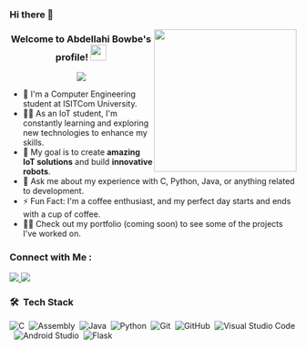 ### Hi there 👋

<img width="250" align="right" src="https://c.tenor.com/_DOBjnGspYAAAAAM/code-coding.gif">

<h3 align="center">
  Welcome to Abdellahi Bowbe's profile!
  <img src="https://media.giphy.com/media/hvRJCLFzcasrR4ia7z/giphy.gif" width="28">
</h3>

<!-- Typing SVG by DenverCoder1 - https://github.com/DenverCoder1/readme-typing-svg -->
<p align="center">
  <a href="https://github.com/DenverCoder1/readme-typing-svg">
    <img src="https://readme-typing-svg.herokuapp.com/?lines=Computer%20Engineering%20Student;Always%20learning%20new%20things&font=Fira%20Code&center=true&width=440&height=45&color=f75c7e&vCenter=true&size=22">
  </a>
</p> 

- 🏢 I'm a Computer Engineering student at ISITCom University.  
- 👨‍💻 As an IoT student, I'm constantly learning and exploring new technologies to enhance my skills.
-  🤖 My goal is to create **amazing IoT solutions** and build **innovative robots**.  
- 💬 Ask me about my experience with C, Python, Java, or anything related to development.  
- ⚡ Fun Fact: I'm a coffee enthusiast, and my perfect day starts and ends with a cup of coffee.  
- 👨‍💻 Check out my portfolio (coming soon) to see some of the projects I've worked on.  

### Connect with Me :

<a href="https://linkedin.com/in/abdellahi-bowbe" target="_blank">
  <img src="https://img.shields.io/badge/-Abdellahi%20Bowbe-0077B5?style=for-the-badge&logo=Linkedin&logoColor=white"/>
</a>
<a href="https://t.me/Abdellahi_Bowbe" target="_blank">
  <img src="https://img.shields.io/badge/-Abdellahi%20Bowbe-0077B5?style=for-the-badge&logo=Telegram&logoColor=white"/>
</a>

### 🛠 &nbsp;Tech Stack

![C](https://img.shields.io/badge/-C-05122A?style=flat&logo=C)&nbsp;
![Assembly](https://img.shields.io/badge/-Assembly-05122A?style=flat&logo=Assembly&logoColor=1572B6)&nbsp;
![Java](https://img.shields.io/badge/-Java-05122A?style=flat&logo=Java)&nbsp;
![Python](https://img.shields.io/badge/-Python-05122A?style=flat&logo=python)&nbsp;
![Git](https://img.shields.io/badge/-Git-05122A?style=flat&logo=git)&nbsp;
![GitHub](https://img.shields.io/badge/-GitHub-05122A?style=flat&logo=github)&nbsp;
![Visual Studio Code](https://img.shields.io/badge/-Visual%20Studio%20Code-05122A?style=flat&logo=visual-studio-code&logoColor=007ACC)&nbsp;
![Android Studio](https://img.shields.io/badge/-Android%20Studio-05122A?style=flat&logo=android-studio)&nbsp;
![Flask](https://img.shields.io/badge/-Flask-05122A?style=flat&logo=flask)&nbsp;
```

